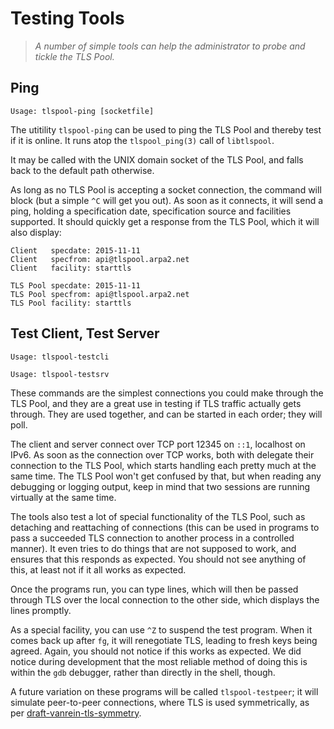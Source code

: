 # Testing Tools

>   *A number of simple tools can help the administrator to probe and tickle
>   the TLS Pool.*


## Ping

    Usage: tlspool-ping [socketfile]

The utitility `tlspool-ping` can be used to ping the TLS Pool and thereby
test if it is online.  It runs atop the `tlspool_ping(3)` call of
`libtlspool`.

It may be called with the UNIX domain socket of the TLS Pool, and falls
back to the default path otherwise.

As long as no TLS Pool is accepting a socket connection, the command
will block (but a simple `^C` will get you out).  As soon as it connects,
it will send a ping, holding a specification date, specification source
and facilities supported.  It should quickly get a response from the
TLS Pool, which it will also display:

    Client   specdate: 2015-11-11
    Client   specfrom: api@tlspool.arpa2.net
    Client   facility: starttls
     
    TLS Pool specdate: 2015-11-11
    TLS Pool specfrom: api@tlspool.arpa2.net
    TLS Pool facility: starttls

## Test Client, Test Server

    Usage: tlspool-testcli

    Usage: tlspool-testsrv

These commands are the simplest connections you could make through the TLS Pool,
and they are a great use in testing if TLS traffic actually gets through.
They are used together, and can be started in each order; they will poll.

The client and server connect over TCP port 12345 on `::1`, localhost on IPv6.
As soon as the connection over TCP works, both with delegate their connection
to the TLS Pool, which starts handling each pretty much at the same time.
The TLS Pool won't get confused by that, but when reading any debugging or
logging output, keep in mind that two sessions are running virtually at
the same time.

The tools also test a lot of special functionality of the TLS Pool, such as
detaching and reattaching of connections (this can be used in programs to
pass a succeeded TLS connection to another process in a controlled manner).
It even tries to do things that are not supposed to work, and ensures that
this responds as expected.  You should not see anything of this, at least
not if it all works as expected.

Once the programs run, you can type lines, which will then be passed through
TLS over the local connection to the other side, which displays the lines
promptly.

As a special facility, you can use `^Z` to suspend the test program.
When it comes back up after `fg`, it will renegotiate TLS, leading to
fresh keys being agreed.  Again, you should not notice if this works
as expected.  We did notice during development that the most reliable
method of doing this is within the `gdb` debugger, rather than directly
in the shell, though.

A future variation on these programs will be called `tlspool-testpeer`; it
will simulate peer-to-peer connections, where TLS is used symmetrically,
as per [draft-vanrein-tls-symmetry](https://datatracker.ietf.org/doc/draft-vanrein-tls-symmetry/).

